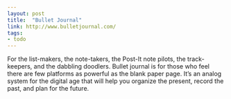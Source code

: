 ```yaml
---
layout: post
title:  "Bullet Journal"
link: http://www.bulletjournal.com/
tags:
- todo
---
```

For the list-makers, the note-takers, the Post-It note pilots, the track-keepers, and the dabbling doodlers. Bullet journal is for those who feel there are few platforms as powerful as the blank paper page. It’s an analog system for the digital age that will help you organize the present, record the past, and plan for the future.
